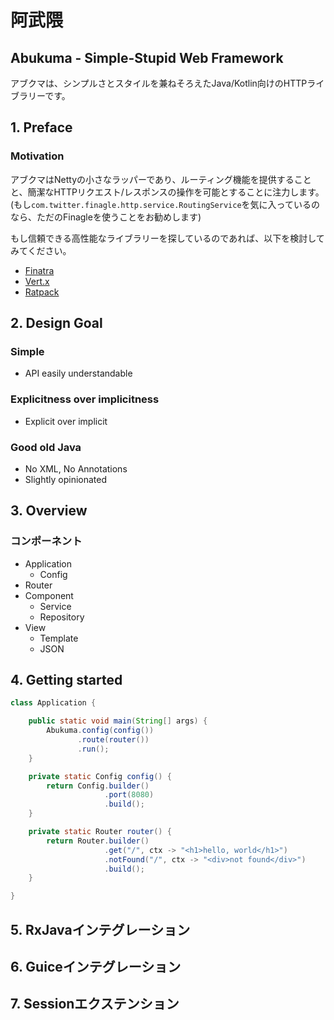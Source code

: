 # 阿武隈
## Abukuma - Simple-Stupid Web Framework

アブクマは、シンプルさとスタイルを兼ねそろえたJava/Kotlin向けのHTTPライブラリーです。


## 1. Preface

### Motivation

アブクマはNettyの小さなラッパーであり、ルーティング機能を提供することと、簡潔なHTTPリクエスト/レスポンスの操作を可能とすることに注力します。  
(もし`com.twitter.finagle.http.service.RoutingService`を気に入っているのなら、ただのFinagleを使うことをお勧めします)  

もし信頼できる高性能なライブラリーを探しているのであれば、以下を検討してみてください。

* [Finatra](https://twitter.github.io/finatra)
* [Vert.x](http://vertx.io)
* [Ratpack](https://ratpack.io)


## 2. Design Goal

### Simple

* API easily understandable

### Explicitness over implicitness

* Explicit over implicit

### Good old Java

* No XML, No Annotations
* Slightly opinionated


## 3. Overview

### コンポーネント

* Application
    * Config
* Router
* Component
    * Service
    * Repository
* View
    * Template
    * JSON


## 4. Getting started

```java
class Application {

    public static void main(String[] args) {
        Abukuma.config(config())
               .route(router())
               .run();
    }

    private static Config config() {
        return Config.builder()
                     .port(8080)
                     .build();
    }

    private static Router router() {
        return Router.builder()
                     .get("/", ctx -> "<h1>hello, world</h1>")
                     .notFound("/", ctx -> "<div>not found</div>")
                     .build();
    }

}
```


## 5. RxJavaインテグレーション


## 6. Guiceインテグレーション


## 7. Sessionエクステンション

